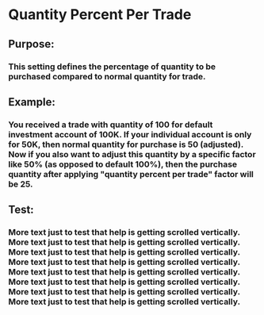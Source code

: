 # Quantity Percent Per Trade


## Purpose: 

### This setting defines the percentage of quantity to be purchased compared to normal quantity for trade.

## Example: 

### You received a trade with quantity of 100 for default investment account of 100K. If your individual account is only for 50K, then normal quantity for purchase is 50 (adjusted). Now if you also want to adjust this quantity by a specific factor like 50% (as opposed to default 100%), then the purchase quantity after applying "quantity percent per trade" factor will be 25. 


## Test:

### More text just to test that help is getting scrolled vertically. More text just to test that help is getting scrolled vertically. More text just to test that help is getting scrolled vertically. More text just to test that help is getting scrolled vertically. More text just to test that help is getting scrolled vertically. More text just to test that help is getting scrolled vertically. More text just to test that help is getting scrolled vertically. More text just to test that help is getting scrolled vertically.
